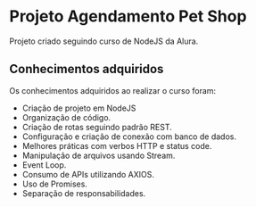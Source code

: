 # Projeto Agendamento Pet Shop
Projeto criado seguindo curso de NodeJS da Alura.

## Conhecimentos adquiridos
Os conhecimentos adquiridos ao realizar o curso foram: 
- Criação de projeto em NodeJS 
- Organização de código. 
- Criação de rotas seguindo padrão REST. 
- Configuração e criação de conexão com banco de dados.
- Melhores práticas com verbos HTTP e status code.
- Manipulação de arquivos usando Stream.
- Event Loop.
- Consumo de APIs utilizando AXIOS.
- Uso de Promises.
- Separação de responsabilidades.